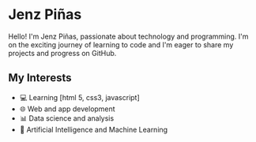 <!DOCTYPE html>
<html lang="en">
<head>
    <meta charset="UTF-8">
    <meta name="viewport" content="width=device-width, initial-scale=1.0">
    <title>Jenz Piñas</title
</head>
<body>
    <h1>Jenz Piñas</h1>
    <p>
Hello! I'm Jenz Piñas, passionate about technology and programming. I'm on the exciting journey of learning to code and I'm eager to share my projects and progress on GitHub.
</p>
<h2>My Interests</h2>

<ul>
<li>💻 Learning [html 5, css3, javascript]</li>
<li>🌐 Web and app development</li>
<li>📊 Data science and analysis</li>
<li>🤖 Artificial Intelligence and Machine Learning</li>
</ul>
<h2></h2>
